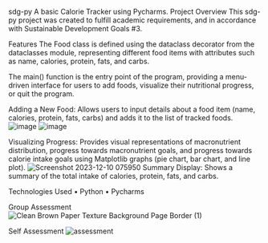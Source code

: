 sdg-py
 A basic Calorie Tracker using Pycharms.
Project Overview This sdg-py project was created to fulfill academic requirements, and in accordance with Sustainable Development Goals #3. 

Features
The Food class is defined using the dataclass decorator from the dataclasses module, representing different food items with attributes such as name, calories, protein, fats, and carbs.

The main() function is the entry point of the program, providing a menu-driven interface for users to add foods, visualize their nutritional progress, or quit the program.

Adding a New Food: Allows users to input details about a food item (name, calories, protein, fats, carbs) and adds it to the list of tracked foods.
![image](https://github.com/KeanaMay/Nutrition-Tracker/assets/153400825/195828bd-1092-4353-a963-199fd16b62ef)
![image](https://github.com/KeanaMay/Nutrition-Tracker/assets/153400825/33ecc730-6597-42dc-9172-b0d943558e32)

Visualizing Progress: Provides visual representations of macronutrient distribution, progress towards macronutrient goals, and progress towards calorie intake goals using Matplotlib graphs (pie chart, bar chart, and line plot).
![Screenshot 2023-12-10 075950](https://github.com/KeanaMay/Package/assets/153400825/5ba6ae33-159e-41b5-a69b-0e7e75dc88ac)
Summary Display: Shows a summary of the total intake of calories, protein, fats, and carbs.


Technologies Used 
• Python 
• Pycharms


Group Assessment
![Clean Brown Paper Texture Background Page Border (1)](https://github.com/KeanaMay/Nutrition-Tracker/assets/153400825/2e29fe3b-6848-466f-9e5e-155ef04dafcb)


Self Assessment
![assessment](https://github.com/KeanaMay/Nutrition-Tracker/assets/153400825/33ee30d4-3829-4851-8817-dc319c121d5b)

